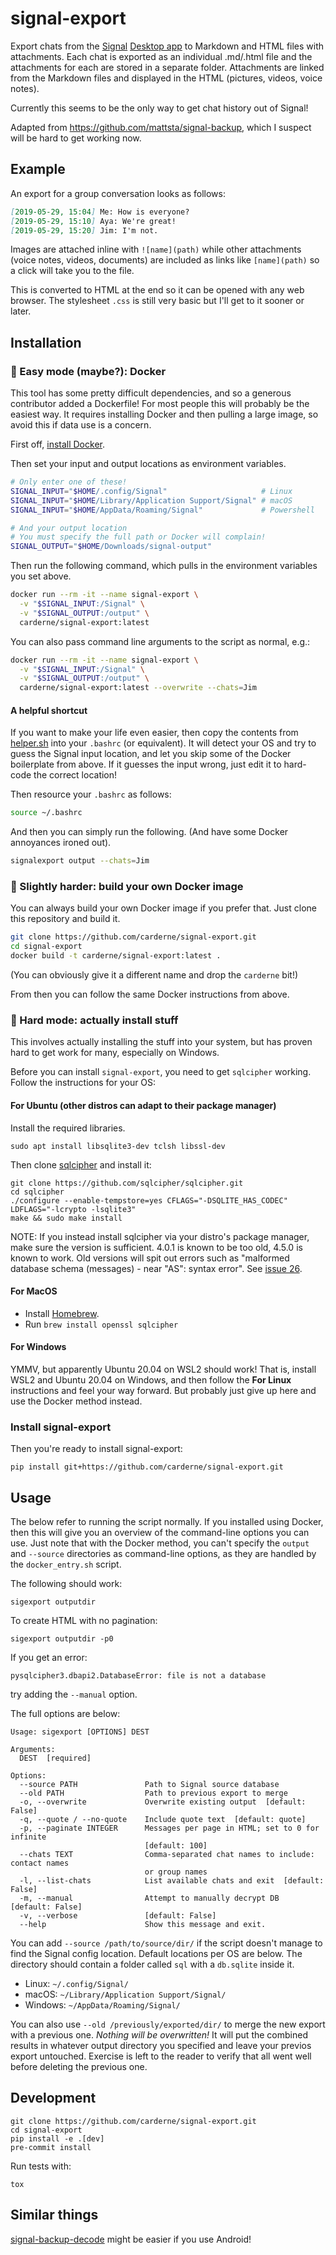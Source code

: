 # signal-export
Export chats from the [Signal](https://www.signal.org/) [Desktop app](https://www.signal.org/download/) to Markdown and HTML files with attachments. Each chat is exported as an individual .md/.html file and the attachments for each are stored in a separate folder. Attachments are linked from the Markdown files and displayed in the HTML (pictures, videos, voice notes).

Currently this seems to be the only way to get chat history out of Signal!

Adapted from https://github.com/mattsta/signal-backup, which I suspect will be hard to get working now.

## Example
An export for a group conversation looks as follows:
```markdown
[2019-05-29, 15:04] Me: How is everyone?
[2019-05-29, 15:10] Aya: We're great!
[2019-05-29, 15:20] Jim: I'm not.
```

Images are attached inline with `![name](path)` while other attachments (voice notes, videos, documents) are included as links like `[name](path)` so a click will take you to the file.

This is converted to HTML at the end so it can be opened with any web browser. The stylesheet `.css` is still very basic but I'll get to it sooner or later.

## Installation
### 🚀 Easy mode (maybe?): Docker
This tool has some pretty difficult dependencies, and so a generous contributor added a Dockerfile! For most people this will probably be the easiest way. It requires installing Docker and then pulling a large image, so avoid this if data use is a concern.

First off, [install Docker](https://docs.docker.com/get-docker/).

Then set your input and output locations as environment variables.
```bash
# Only enter one of these!
SIGNAL_INPUT="$HOME/.config/Signal"                     # Linux
SIGNAL_INPUT="$HOME/Library/Application Support/Signal" # macOS
SIGNAL_INPUT="$HOME/AppData/Roaming/Signal"             # Powershell

# And your output location
# You must specify the full path or Docker will complain!
SIGNAL_OUTPUT="$HOME/Downloads/signal-output"
```

Then run the following command, which pulls in the environment variables you set above.
```bash
docker run --rm -it --name signal-export \
  -v "$SIGNAL_INPUT:/Signal" \
  -v "$SIGNAL_OUTPUT:/output" \
  carderne/signal-export:latest
```

You can also pass command line arguments to the script as normal, e.g.:
```bash
docker run --rm -it --name signal-export \
  -v "$SIGNAL_INPUT:/Signal" \
  -v "$SIGNAL_OUTPUT:/output" \
  carderne/signal-export:latest --overwrite --chats=Jim
```

#### A helpful shortcut
If you want to make your life even easier, then copy the contents from [helper.sh](./helper.sh) into your `.bashrc` (or equivalent). It will detect your OS and try to guess the Signal input location, and let you skip some of the Docker boilerplate from above. If it guesses the input wrong, just edit it to hard-code the correct location!

Then resource your `.bashrc` as follows:
```bash
source ~/.bashrc
```

And then you can simply run the following.
(And have some Docker annoyances ironed out).
```bash
signalexport output --chats=Jim
```

### 🦆 Slightly harder: build your own Docker image
You can always build your own Docker image if you prefer that.
Just clone this repository and build it.
```bash
git clone https://github.com/carderne/signal-export.git
cd signal-export
docker build -t carderne/signal-export:latest .
```

(You can obviously give it a different name and drop the `carderne` bit!)

From then you can follow the same Docker instructions from above.

### 🌋 Hard mode: actually install stuff
This involves actually installing the stuff into your system, but has proven hard to get work for many, especially on Windows.

Before you can install `signal-export`, you need to get `sqlcipher` working.
Follow the instructions for your OS:

#### For Ubuntu (other distros can adapt to their package manager)
Install the required libraries.
```
sudo apt install libsqlite3-dev tclsh libssl-dev
```

Then clone [sqlcipher](https://github.com/sqlcipher/sqlcipher) and install it:
```
git clone https://github.com/sqlcipher/sqlcipher.git
cd sqlcipher
./configure --enable-tempstore=yes CFLAGS="-DSQLITE_HAS_CODEC" LDFLAGS="-lcrypto -lsqlite3"
make && sudo make install
```

NOTE: If you instead install sqlcipher via your distro's package manager, make sure the version is sufficient. 4.0.1 is known to be too old, 4.5.0 is known to work. Old versions will spit out errors such as "malformed database schema (messages) - near "AS": syntax error". See [issue 26](https://github.com/carderne/signal-export/issues/26).

#### For MacOS
- Install [Homebrew](https://brew.sh).
- Run `brew install openssl sqlcipher`

#### For Windows
YMMV, but apparently Ubuntu 20.04 on WSL2 should work!
That is, install WSL2 and Ubuntu 20.04 on Windows, and then follow the **For Linux** instructions and feel your way forward.
But probably just give up here and use the Docker method instead.

### Install signal-export
Then you're ready to install signal-export:
```
pip install git+https://github.com/carderne/signal-export.git
```

## Usage
The below refer to running the script normally.
If you installed using Docker, then this will give you an overview of the command-line options you can use.
Just note that with the Docker method, you can't specify the `output` and `--source` directories as command-line options, as they are handled by the `docker_entry.sh` script.

The following should work:
```
sigexport outputdir
```

To create HTML with no pagination:
```
sigexport outputdir -p0
```

If you get an error:

    pysqlcipher3.dbapi2.DatabaseError: file is not a database

try adding the `--manual` option.

The full options are below:
```
Usage: sigexport [OPTIONS] DEST

Arguments:
  DEST  [required]

Options:
  --source PATH               Path to Signal source database
  --old PATH                  Path to previous export to merge
  -o, --overwrite             Overwrite existing output  [default: False]
  -q, --quote / --no-quote    Include quote text  [default: quote]
  -p, --paginate INTEGER      Messages per page in HTML; set to 0 for infinite
                              [default: 100]
  --chats TEXT                Comma-separated chat names to include: contact names
                              or group names
  -l, --list-chats            List available chats and exit  [default: False]
  -m, --manual                Attempt to manually decrypt DB  [default: False]
  -v, --verbose               [default: False]
  --help                      Show this message and exit.
```

You can add `--source /path/to/source/dir/` if the script doesn't manage to find the Signal config location. Default locations per OS are below. The directory should contain a folder called `sql` with a `db.sqlite` inside it.
- Linux: `~/.config/Signal/`
- macOS: `~/Library/Application Support/Signal/`
- Windows: `~/AppData/Roaming/Signal/`

You can also use `--old /previously/exported/dir/` to merge the new export with a previous one. _Nothing will be overwritten!_ It will put the combined results in whatever output directory you specified and leave your previos export untouched. Exercise is left to the reader to verify that all went well before deleting the previous one.

## Development
```
git clone https://github.com/carderne/signal-export.git
cd signal-export
pip install -e .[dev]
pre-commit install
```

Run tests with:
```
tox
```

## Similar things
[signal-backup-decode](https://github.com/pajowu/signal-backup-decode) might be easier if you use Android!
